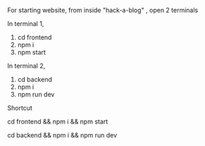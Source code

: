 For starting website, from inside "hack-a-blog" , open 2 terminals

In terminal 1, 
1. cd frontend
2. npm i
3. npm start

In terminal 2, 
1. cd backend
2. npm i
3. npm run dev

Shortcut

cd frontend && npm i && npm start

cd backend && npm i && npm run dev
